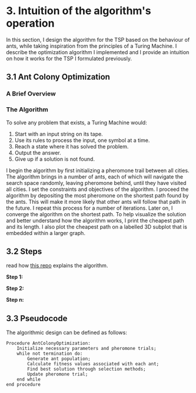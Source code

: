 # 3. Intuition of the algorithm's operation
In this section, I design the algorithm for the TSP based on the behaviour of ants, while taking inspiration from the principles of a Turing Machine.  I describe the optimization algorithm I implemented and I provide an intuition on how it works for the TSP I formulated previously. 

## 3.1 Ant Colony Optimization

### A Brief Overview

### The Algorithm
To solve any problem that exists, a Turing Machine would:
1. Start with an input string on its tape.
2. Use its rules to process the input, one symbol at a time.
3. Reach a state where it has solved the problem.
4. Output the answer.
5. Give up if a solution is not found.
   
I begin the algorithm by first initializing a pheromone trail between all cities.  The algorithm brings in a number of ants, each of which will navigate the search space randomly, leaving pheromone behind, until they have visited all cities. I set the constraints and objectives of the algorithm.  I proceed the algorithm by depositing the most pheromone on the shortest path found by the ants.  This will make it more likely that other ants will follow that path in the future.  I repeat this process for a number of iterations.  Later on, I converge the algorithm on the shortest path.  To help visualize the solution and better understand how the algorithm works, I print the cheapest path and its length.  I also plot the cheapest path on a labelled 3D subplot that is embedded within a larger graph.

## 3.2 Steps

read how [this repo](https://github.com/Akavall/AntColonyOptimization/blob/master/README.md) explains the algorithm.

**Step 1:**

**Step 2:**

**Step n:**

## 3.3 Pseudocode
The algorithmic design can be defined as follows:

```
Procedure AntColonyOptimization:
    Initialize necessary parameters and pheromone trials;
    while not termination do:
        Generate ant population;
        Calculate fitness values associated with each ant;
        Find best solution through selection methods;
        Update pheromone trial;
    end while
end procedure
```
